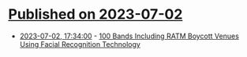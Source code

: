 # [Published on 2023-07-02](index.md)

* [2023-07-02, 17:34:00](https://entertainment.slashdot.org/story/23/07/02/0140223/100-bands-including-ratm-boycott-venues-using-facial-recognition-technology?utm_source=rss1.0mainlinkanon&utm_medium=feed) - [100 Bands Including RATM Boycott Venues Using Facial Recognition Technology](https://entertainment.slashdot.org/story/23/07/02/0140223/100-bands-including-ratm-boycott-venues-using-facial-recognition-technology?utm_source=rss1.0mainlinkanon&utm_medium=feed)
